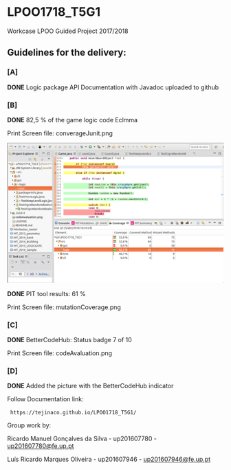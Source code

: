 # LPOO1718_T5G1
Workcase LPOO
Guided Project 2017/2018

## Guidelines for the delivery:


### [A] 

__DONE__ Logic package API Documentation with Javadoc uploaded to github

### [B]  

__DONE__ 82,5 % of the game logic code Eclmma 

Print Screen file: converageJunit.png

![converageJunit](converageJunit.png)


__DONE__ PIT tool results: 61 %

Print Screen file: mutationCoverage.png

### [C]  

__DONE__ BetterCodeHub: Status badge 7 of 10

Print Screen file: codeAvaluation.png

### [D] 

__DONE__ Added the picture with the BetterCodeHub indicator
 


Follow Documentation link:

 
     https://tejinaco.github.io/LPOO1718_T5G1/


Group work by:

Ricardo Manuel Gonçalves da Silva - up201607780 - up201607780@fe.up.pt 

Luís Ricardo Marques Oliveira - up201607946 - up201607946@fe.up.pt


